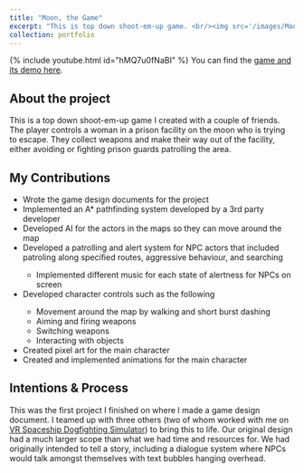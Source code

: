 ```yaml
---
title: "Moon, the Game"
excerpt: "This is top down shoot-em-up game. <br/><img src='/images/MoonThumbnail.png' width='500' height='300'>"
collection: portfolio
---
```

{% include youtube.html id="hMQ7u0fNaBI" %}
You can find the [game and its demo here](https://github.com/bbernardoni/Moon/releases/tag/v1.0).

## About the project
This is a top down shoot-em-up game I created with a couple of friends. The player controls a woman in a prison facility on the moon who is trying to escape. They collect weapons and make their way out of the facility, either avoiding or fighting prison guards patrolling the area. 

## My Contributions
 <ul>
    <li>Wrote the game design documents for the project</li>
    <li>Implemented an A* pathfinding system developed by a 3rd party developer</li>
    <li>Developed AI for the actors in the maps so they can move around the map</li>
    <li>Developed a patrolling and alert system for NPC actors that included patroling along specified routes, aggressive behaviour, and searching</li>
    <ul>
        <li>Implemented different music for each state of alertness for NPCs on screen</li>
    </ul>
    <li>Developed character controls such as the following</li>
    <ul>
        <li>Movement around the map by walking and short burst dashing</li>
        <li>Aiming and firing weapons</li>
        <li>Switching weapons</li>
        <li>Interacting with objects</li>
    </ul>
    <li>Created pixel art for the main character</li>
    <li>Created and implemented animations for the main character</li>
</ul>

## Intentions & Process
This was the first project I finished on where I made a game design document. I teamed up with three others (two of whom worked with me on [VR Spaceship Dogfighting Simulator](https://arasyazgan.github.io/portfolio/portfolio-3/)) to bring this to life. Our original design had a much larger scope than what we had time and resources for. We had originally intended to tell a story, including a dialogue system where NPCs would talk amongst themselves with text bubbles hanging overhead.